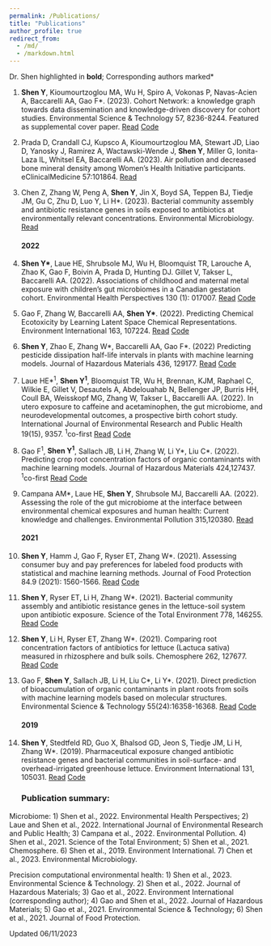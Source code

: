 ```yaml
---
permalink: /Publications/
title: "Publications"
author_profile: true
redirect_from: 
  - /md/
  - /markdown.html
---
```


Dr. Shen highlighted in **bold**; Corresponding authors marked*


1.	**Shen Y**, Kioumourtzoglou MA, Wu H, Spiro A, Vokonas P, Navas-Acien A, Baccarelli AA, Gao F*. (2023). Cohort Network: a knowledge graph towards data dissemination and knowledge-driven discovery for cohort studies. Environmental Science & Technology 57, 8236-8244. Featured as supplemental cover paper. [Read](https://pubs.acs.org/doi/abs/10.1021/acs.est.2c08174) [Code](https://github.com/YikeShen/CohortNetwork)
2.	Prada D, Crandall CJ, Kupsco A, Kioumourtzoglou MA, Stewart JD, Liao D, Yanosky J, Ramirez A, Wactawski-Wende J, **Shen Y**, Miller G, Ionita-Laza IL, Whitsel EA, Baccarelli AA. (2023). Air pollution and decreased bone mineral density among Women’s Health Initiative participants. eClinicalMedicine 57:101864. [Read](https://doi.org/10.1016/j.eclinm.2023.101864)
3.	Chen Z, Zhang W, Peng A, **Shen Y**, Jin X, Boyd SA, Teppen BJ, Tiedje JM, Gu C, Zhu D, Luo Y, Li H*. (2023). Bacterial community assembly and antibiotic resistance genes in soils exposed to antibiotics at environmentally relevant concentrations. Environmental Microbiology. [Read](https://doi.org/10.1111/1462-2920.16371)

    #### 2022
4. __Shen Y*__, Laue HE, Shrubsole MJ, Wu H, Bloomquist TR, Larouche A, Zhao K, Gao F, Boivin A, Prada D, Hunting DJ. Gillet V, Takser L, Baccarelli AA. (2022). Associations of childhood and maternal metal exposure with children’s gut microbiomes in a Canadian gestation cohort. Environmental Health Perspectives 130 (1): 017007. [Read](https://ehp.niehs.nih.gov/doi/full/10.1289/EHP9674) [Code](https://github.com/YikeShen/Shen-et-al.-2022_Environmental-Health-Perspectives)
5.	Gao F, Zhang W, Baccarelli AA, __Shen Y*__. (2022). Predicting Chemical Ecotoxicity by Learning Latent Space Chemical Representations. Environment International 163, 107224. [Read](https://doi.org/10.1016/j.envint.2022.107224) [Code](https://github.com/YikeShen/Gao-et-al.-2022_Environment-International)
6.	__Shen Y__, Zhao E, Zhang W*, Baccarelli AA, Gao F*. (2022) Predicting pesticide dissipation half-life intervals in plants with machine learning models. Journal of Hazardous Materials 436, 129177. [Read](https://doi.org/10.1016/j.jhazmat.2022.129177) [Code](https://github.com/YikeShen/Shen-et-al.-Journal-of-Hazardous-Materials_2022)
7.	Laue HE*<sup>1</sup>, **Shen Y<sup>1</sup>**, Bloomquist TR, Wu H, Brennan, KJM, Raphael C, Wilkie E, Gillet V, Desautels A, Abdelouahab N, Bellenger JP, Burris HH, Coull BA, Weisskopf MG, Zhang W, Takser L, Baccarelli AA. (2022). In utero exposure to caffeine and acetaminophen, the gut microbiome, and neurodevelopmental outcomes, a prospective birth cohort study. International Journal of Environmental Research and Public Health 19(15), 9357. <sup>1</sup>co-first [Read](https://doi.org/10.3390/ijerph19159357) [Code](https://github.com/YikeShen/Laue-and-Shen-et-al_2022_IJERPH)
8.	Gao F<sup>1</sup>, __Shen Y<sup>1</sup>__, Sallach JB, Li H, Zhang W, Li Y*, Liu C*. (2022). Predicting crop root concentration factors of organic contaminants with machine learning models. Journal of Hazardous Materials 424,127437. <sup>1</sup>co-first [Read](https://www.sciencedirect.com/science/article/pii/S0304389421024055) [Code](https://github.com/YikeShen/Gao-and-Shen-et-al_Journal-of-Hazardous-Materials_2022)
9.	Campana AM*, Laue HE, __Shen Y__, Shrubsole MJ, Baccarelli AA. (2022). Assessing the role of the gut microbiome at the interface between environmental chemical exposures and human health: Current knowledge and challenges. Environmental Pollution 315,120380. [Read](https://doi.org/10.1016/j.envpol.2022.120380)

    #### 2021
10.	__Shen Y__, Hamm J, Gao F, Ryser ET, Zhang W*. (2021). Assessing consumer buy and pay preferences for labeled food products with statistical and machine learning methods. Journal of Food Protection 84.9 (2021): 1560-1566. [Read](https://doi.org/10.4315/JFP-20-486) [Code](https://github.com/YikeShen/Shen-et-al.-2021-Journal-of-Food-Protection)
11.	__Shen Y__, Ryser ET, Li H, Zhang W*. (2021). Bacterial community assembly and antibiotic resistance genes in the lettuce-soil system upon antibiotic exposure. Science of the Total Environment 778, 146255. [Read](https://doi.org/10.1016/j.scitotenv.2021.146255) [Code](https://github.com/YikeShen/Shen-et-al.-2021_Science-of-the-Total-Environment)
12.	__Shen Y__, Li H, Ryser ET, Zhang W*. (2021). Comparing root concentration factors of antibiotics for lettuce (Lactuca sativa) measured in rhizosphere and bulk soils. Chemosphere 262, 127677. [Read](https://doi.org/10.1016/j.chemosphere.2020.127677) [Code](https://github.com/YikeShen/Shen-et-al.-2021-Chemosphere)
13.	Gao F, __Shen Y__, Sallach JB, Li H, Liu C*, Li Y*. (2021). Direct prediction of bioaccumulation of organic contaminants in plant roots from soils with machine learning models based on molecular structures. Environmental Science & Technology 55(24):16358-16368. [Read](https://pubs.acs.org/doi/full/10.1021/acs.est.1c02376) [Code](https://github.com/FengGao92/RCF)

    #### 2019
14.	__Shen Y__, Stedtfeld RD, Guo X, Bhalsod GD, Jeon S, Tiedje JM, Li H, Zhang W*. (2019). Pharmaceutical exposure changed antibiotic resistance genes and bacterial communities in soil-surface- and overhead-irrigated greenhouse lettuce. Environment International 131, 105031. [Read](https://doi.org/10.1016/j.envint.2019.105031) [Code](https://github.com/YikeShen/Shen-et-al.-2019_Environment-International)

    ### Publication summary:

Microbiome: 1) Shen et al., 2022. Environmental Health Perspectives; 2) Laue and Shen et al., 2022. International Journal of Environmental Research and Public Health; 3) Campana et al., 2022. Environmental Pollution. 4) Shen et al., 2021. Science of the Total Environment; 5) Shen et al., 2021. Chemosphere. 6) Shen et al., 2019. Environment International. 7) Chen et al., 2023. Environmental Microbiology. 

Precision computational environmental health: 1) Shen et al., 2023. Environmental Science & Technology. 2) Shen et al., 2022. Journal of Hazardous Materials; 3) Gao et al., 2022. Environment International (corresponding author); 4) Gao and Shen et al., 2022. Journal of Hazardous Materials; 5) Gao et al., 2021. Environmental Science & Technology; 6) Shen et al., 2021. Journal of Food Protection. 

Updated 06/11/2023
